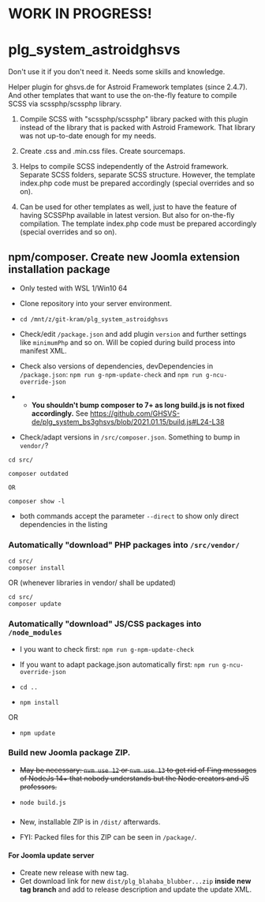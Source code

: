 # WORK IN PROGRESS!

# plg_system_astroidghsvs

Don't use it if you don't need it. Needs some skills and knowledge.

Helper plugin for ghsvs.de for Astroid Framework templates (since 2.4.7).
And other templates that want to use the on-the-fly feature to compile SCSS via scssphp/scssphp library.

1) Compile SCSS with "scssphp/scssphp" library packed with this plugin instead of the library that is packed with Astroid Framework. That library was not up-to-date enough for my needs.

2) Create .css and .min.css files. Create sourcemaps.

3) Helps to compile SCSS independently of the Astroid framework. Separate SCSS folders, separate SCSS structure. However, the template index.php code must be prepared accordingly (special overrides and so on).

4) Can be used for other templates as well, just to have the feature of having SCSSPhp available in latest version. But also for on-the-fly compilation. The template index.php code must be prepared accordingly (special overrides and so on).

## npm/composer. Create new Joomla extension installation package

- Only tested with WSL 1/Win10 64

- Clone repository into your server environment.

- `cd /mnt/z/git-kram/plg_system_astroidghsvs`

- Check/edit `/package.json` and add plugin `version` and further settings like `minimumPhp` and so on. Will be copied during build process into manifest XML.

- Check also versions of dependencies, devDependencies in `/package.json`: `npm run g-npm-update-check` and `npm run g-ncu-override-json`

- - **You shouldn't bump composer to 7+ as long build.js is not fixed accordingly.** See https://github.com/GHSVS-de/plg_system_bs3ghsvs/blob/2021.01.15/build.js#L24-L38

- Check/adapt versions in `/src/composer.json`. Something to bump in `vendor/`?

```
cd src/

composer outdated

OR

composer show -l
```
- both commands accept the parameter `--direct` to show only direct dependencies in the listing

### Automatically "download" PHP packages into `/src/vendor/`

```
cd src/
composer install
```

OR
(whenever libraries in vendor/ shall be updated)

```
cd src/
composer update
```

### Automatically "download" JS/CSS packages into `/node_modules`

- I you want to check first: `npm run g-npm-update-check`

- If you want to adapt package.json automatically first: `npm run g-ncu-override-json`


- `cd ..`
- `npm install`

OR

- `npm update`

### Build new Joomla package ZIP.

- <strike>May be necessary: `nvm use 12` or `nvm use 13` to get rid of f'ing messages of NodeJs 14+ that nobody understands but the Node creators and JS professors.</strike>

- `node build.js`

#####
- New, installable ZIP is in `/dist/` afterwards.

- FYI: Packed files for this ZIP can be seen in `/package/`.

#### For Joomla update server
- Create new release with new tag.
- Get download link for new `dist/plg_blahaba_blubber...zip` **inside new tag branch** and add to release description and update the update XML.
